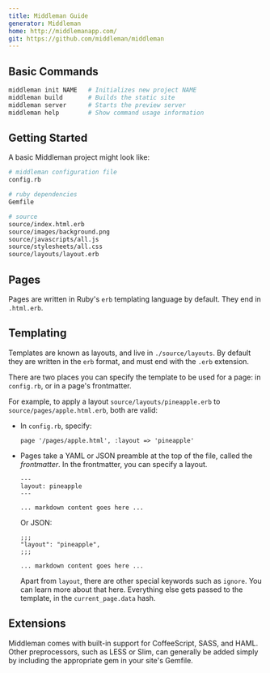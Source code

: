 ```yaml
---
title: Middleman Guide
generator: Middleman
home: http://middlemanapp.com/
git: https://github.com/middleman/middleman
---
```


## Basic Commands

```sh
middleman init NAME   # Initializes new project NAME
middleman build       # Builds the static site
middleman server      # Starts the preview server
middleman help        # Show command usage information
```

## Getting Started

A basic Middleman project might look like:

```sh
# middleman configuration file
config.rb

# ruby dependencies
Gemfile

# source
source/index.html.erb
source/images/background.png
source/javascripts/all.js
source/stylesheets/all.css
source/layouts/layout.erb
```

## Pages

Pages are written in Ruby's `erb` templating language by default. They end in `.html.erb`.

## Templating

Templates are known as layouts, and live in `./source/layouts`. By default they are written in the `erb` format, and must end with the `.erb` extension.

There are two places you can specify the template to be used for a page: in `config.rb`, or in a page's frontmatter.

For example, to apply a layout `source/layouts/pineapple.erb` to `source/pages/apple.html.erb`, both are valid:

  - In `config.rb`, specify:

        page '/pages/apple.html', :layout => 'pineapple'

  - Pages take a YAML or JSON preamble at the top of the file, called the _frontmatter_. In the frontmatter, you can specify a layout.

        ---
        layout: pineapple
        ---

        ... markdown content goes here ...

    Or JSON:

        ;;;
        "layout": "pineapple",
        ;;;

        ... markdown content goes here ...

    Apart from `layout`, there are other special keywords such as `ignore`. You can learn more about that here. Everything else gets passed to the template, in the `current_page.data` hash.

## Extensions

Middleman comes with built-in support for CoffeeScript, SASS, and HAML. Other preprocessors, such as LESS or Slim, can generally be added simply by including the appropriate gem in your site's Gemfile.